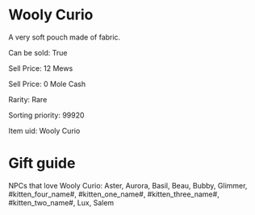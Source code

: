 # Wooly Curio

A very soft pouch made of fabric.

Can be sold: True

Sell Price: 12 Mews

Sell Price: 0 Mole Cash

Rarity: Rare

Sorting priority: 99920

Item uid: Wooly Curio

# Gift guide

NPCs that love Wooly Curio: Aster, Aurora, Basil, Beau, Bubby, Glimmer, #kitten_four_name#, #kitten_one_name#, #kitten_three_name#, #kitten_two_name#, Lux, Salem